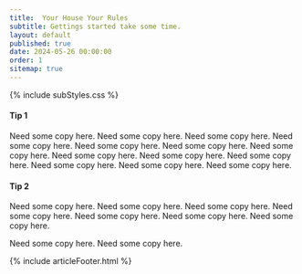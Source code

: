 ```yaml
---
title:  Your House Your Rules
subtitle: Gettings started take some time.
layout: default
published: true
date: 2024-05-26 00:00:00
order: 1
sitemap: true
---
```


{% include subStyles.css %}

#### Tip 1
Need some copy here. Need some copy here. Need some copy here. Need some copy here. 
Need some copy here. Need some copy here. Need some copy here. Need some copy here. 
Need some copy here. Need some copy here. Need some copy here. Need some copy here. 
Need some copy here.

#### Tip 2

Need some copy here. Need some copy here. Need some copy here. Need some copy here. 
Need some copy here. Need some copy here.
Need some copy here.

Need some copy here. Need some copy here.

{% include articleFooter.html %}
